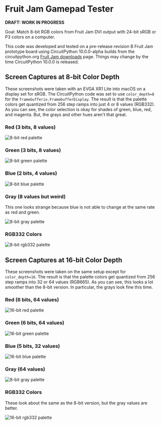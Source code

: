 <!-- SPDX-License-Identifier: MIT -->
<!-- SPDX-FileCopyrightText: Copyright 2025 Sam Blenny -->
# Fruit Jam Gamepad Tester

**DRAFT: WORK IN PROGRESS**

Goal: Match 8-bit RGB colors from Fruit Jam DVI output with 24-bit sRGB or P3
colors on a computer.

This code was developed and tested on a pre-release revision B Fruit Jam
prototype board using CircuitPython 10.0.0-alpha builds from the
circuitpython.org
[Fruit Jam downloads](https://circuitpython.org/board/adafruit_fruit_jam/) page.
Things may change by the time CircuitPython 10.0.0 is released.


## Screen Captures at 8-bit Color Depth

These screenshots were taken with an EVGA XR1 Lite into macOS on a display set
for sRGB. The CircuitPython code was set to use `color_depth=8` for the
`framebufferio.FramebufferDisplay`. The result is that the palette colors get
quantized from 256 step ramps into just 4 or 8 values (RGB332). As you can see,
the color selection is okay for shades of green, blue, red, and magenta. But,
the grays and other hues aren't that great.


### Red (3 bits, 8 values)

![8-bit red palette](png/8-bit-red.png)


### Green (3 bits, 8 values)

![8-bit green palette](png/8-bit-green.png)


### Blue (2 bits, 4 values)

![8-bit blue palette](png/8-bit-blue.png)


### Gray (8 values but weird)

This one looks strange because blue is not able to change at the same rate as
red and green.

![8-bit gray palette](png/8-bit-gray.png)


### RGB332 Colors

![8-bit rgb332 palette](png/8-bit-rgb332.png)


## Screen Captures at 16-bit Color Depth

These screenshots were taken on the same setup except for `color_depth=16`. The
result is that the palette colors get quantized from 256 step ramps into 32 or
64 values (RGB665). As you can see, this looks a lot smoother than the 8-bit
version. In particular, the grays look fine this time.


### Red (6 bits, 64 values)

![16-bit red palette](png/16-bit-red.png)


### Green (6 bits, 64 values)

![16-bit green palette](png/16-bit-green.png)


### Blue (5 bits, 32 values)

![16-bit blue palette](png/16-bit-blue.png)


### Gray (64 values)

![8-bit gray palette](png/16-bit-gray.png)


### RGB332 Colors

These look about the same as the 8-bit version, but the gray values are better.

![16-bit rgb332 palette](png/16-bit-rgb332.png)
